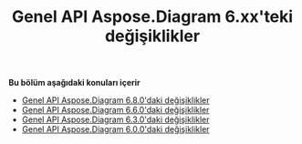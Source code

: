 ﻿---
title: Genel API Aspose.Diagram 6.xx'teki değişiklikler
type: docs
weight: 30
url: /tr/net/public-api-changes-in-aspose-diagram-6-x-x/
---
**Bu bölüm aşağıdaki konuları içerir**
- [Genel API Aspose.Diagram 6.8.0'daki değişiklikler](/diagram/tr/net/public-api-changes-in-aspose-diagram-6-8-0/)
- [Genel API Aspose.Diagram 6.6.0'daki değişiklikler](/diagram/tr/net/public-api-changes-in-aspose-diagram-6-6-0/)
- [Genel API Aspose.Diagram 6.3.0'daki değişiklikler](/diagram/tr/net/public-api-changes-in-aspose-diagram-6-3-0/)
- [Genel API Aspose.Diagram 6.0.0'daki değişiklikler](/diagram/tr/net/public-api-changes-in-aspose-diagram-6-0-0/)

